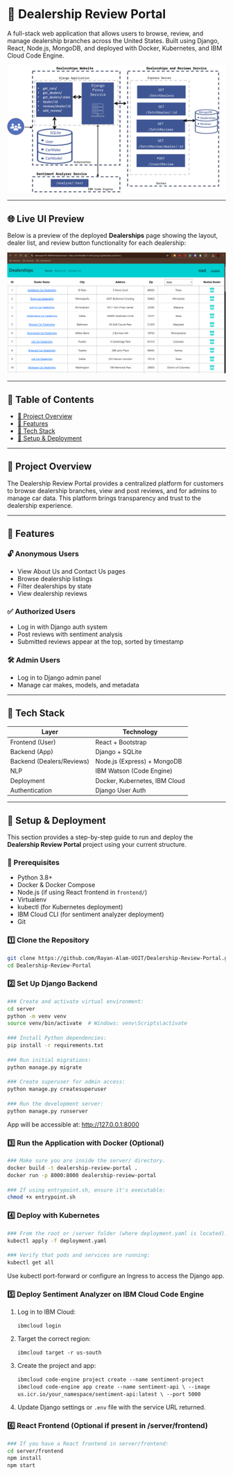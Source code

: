 # 🚗 Dealership Review Portal

A full-stack web application that allows users to browse, review, and manage dealership branches across the United States. Built using Django, React, Node.js, MongoDB, and deployed with Docker, Kubernetes, and IBM Cloud Code Engine.

![Solution Architecture](architecture.png)

---

## 🌐 Live UI Preview

Below is a preview of the deployed **Dealerships** page showing the layout, dealer list, and review button functionality for each dealership:

![Dealership List UI](./deployed_dealer_detail.png)

---

## 🧩 Table of Contents

- [📌 Project Overview](#-project-overview)
- [🎯 Features](#-features)
- [🔧 Tech Stack](#-tech-stack)
- [🚀 Setup & Deployment](#-setup--deployment)

---

## 📌 Project Overview

The Dealership Review Portal provides a centralized platform for customers to browse dealership branches, view and post reviews, and for admins to manage car data. This platform brings transparency and trust to the dealership experience.

---

## 🎯 Features

### 🔓 Anonymous Users
- View About Us and Contact Us pages
- Browse dealership listings
- Filter dealerships by state
- View dealership reviews

### ✅ Authorized Users
- Log in with Django auth system
- Post reviews with sentiment analysis
- Submitted reviews appear at the top, sorted by timestamp

### 🛠️ Admin Users
- Log in to Django admin panel
- Manage car makes, models, and metadata

---

## 🔧 Tech Stack

| Layer                     | Technology                           |
|--------------------------|--------------------------------------|
| Frontend (User)          | React + Bootstrap                    |
| Backend (App)            | Django + SQLite                      |
| Backend (Dealers/Reviews)| Node.js (Express) + MongoDB          |
| NLP                      | IBM Watson (Code Engine)             |
| Deployment               | Docker, Kubernetes, IBM Cloud        |
| Authentication           | Django User Auth                     |

---

## 🚀 Setup & Deployment

This section provides a step-by-step guide to run and deploy the **Dealership Review Portal** project using your current structure.

### 🔧 Prerequisites

- Python 3.8+
- Docker & Docker Compose
- Node.js (if using React frontend in `frontend/`)
- Virtualenv
- kubectl (for Kubernetes deployment)
- IBM Cloud CLI (for sentiment analyzer deployment)
- Git

### 1️⃣ Clone the Repository

```bash
git clone https://github.com/Rayan-Alam-UOIT/Dealership-Review-Portal.git
cd Dealership-Review-Portal
```

### 2️⃣ Set Up Django Backend

```bash
### Create and activate virtual environment:
cd server
python -m venv venv
source venv/bin/activate  # Windows: venv\Scripts\activate

### Install Python dependencies:
pip install -r requirements.txt

### Run initial migrations:
python manage.py migrate

### Create superuser for admin access:
python manage.py createsuperuser

### Run the development server:
python manage.py runserver
```

App will be accessible at: http://127.0.0.1:8000

### 3️⃣ Run the Application with Docker (Optional)

```bash
### Make sure you are inside the server/ directory.
docker build -t dealership-review-portal .
docker run -p 8000:8000 dealership-review-portal

### If using entrypoint.sh, ensure it's executable:
chmod +x entrypoint.sh
```

### 4️⃣ Deploy with Kubernetes

```bash
### From the root or /server folder (where deployment.yaml is located):
kubectl apply -f deployment.yaml

### Verify that pods and services are running:
kubectl get all
```

Use kubectl port-forward or configure an Ingress to access the Django app.

### 5️⃣ Deploy Sentiment Analyzer on IBM Cloud Code Engine

1. Log in to IBM Cloud:

   `ibmcloud login`

2. Target the correct region:

   `ibmcloud target -r us-south`

3. Create the project and app:

   `ibmcloud code-engine project create --name sentiment-project
    ibmcloud code-engine app create --name sentiment-api \
      --image us.icr.io/your_namespace/sentiment-api:latest \
      --port 5000`

4. Update Django settings or `.env` file with the service URL returned.

### 6️⃣ React Frontend (Optional if present in /server/frontend)

```bash
### If you have a React frontend in server/frontend:
cd server/frontend
npm install
npm start

```



